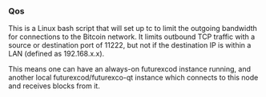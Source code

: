 ### Qos ###

This is a Linux bash script that will set up tc to limit the outgoing bandwidth for connections to the Bitcoin network. It limits outbound TCP traffic with a source or destination port of 11222, but not if the destination IP is within a LAN (defined as 192.168.x.x).

This means one can have an always-on futurexcod instance running, and another local futurexcod/futurexco-qt instance which connects to this node and receives blocks from it.
